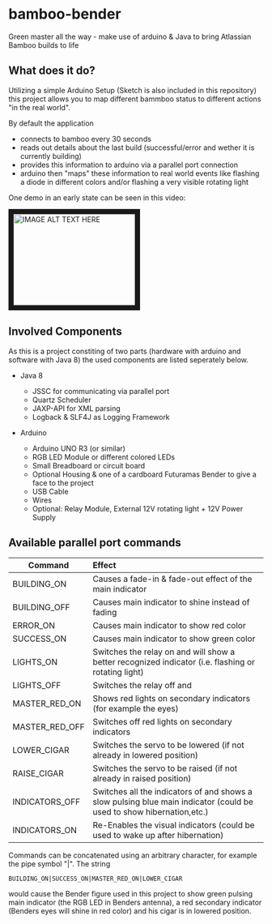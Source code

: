 # bamboo-bender
Green master all the way - make use of arduino &amp; Java to bring Atlassian Bamboo builds to life

## What does it do?
Utilizing a simple Arduino Setup (Sketch is also included in this repository) this project allows you to map different bammboo status to different actions "in the real world". 

By default the application
* connects to bamboo every 30 seconds
* reads out details about the last build (successful/error and wether it is currently building)
* provides this information to arduino via a parallel port connection
* arduino then "maps" these information to real world events like flashing a diode in different colors and/or flashing a very visible rotating light

One demo in an early state can be seen in this video:

<a href="http://www.youtube.com/watch?feature=player_embedded&v=t6Ux2xYcfyk
" target="_blank"><img src="http://img.youtube.com/vi/t6Ux2xYcfyk/0.jpg" 
alt="IMAGE ALT TEXT HERE" width="240" height="180" border="10" /></a>

## Involved Components
As this is a project constiting of two parts (hardware with arduino and software with Java 8) the used components are listed seperately below.

* Java 8
  * JSSC for communicating via parallel port
  * Quartz Scheduler
  * JAXP-API for XML parsing
  * Logback & SLF4J as Logging Framework

* Arduino
  * Arduino UNO R3 (or similar)
  * RGB LED Module or different colored LEDs
  * Small Breadboard or circuit board
  * Optional Housing & one of a cardboard Futuramas Bender to give a face to the project
  * USB Cable 
  * Wires
  * Optional: Relay Module, External 12V rotating light + 12V Power Supply
 
## Available parallel port commands
| Command        | Effect                                                                                                            |
| -------------- |:------------------------------------------------------------------------------------------------------------------|
| BUILDING_ON    | Causes a fade-in & fade-out effect of the main indicator                                                          |
| BUILDING_OFF   | Causes main indicator to shine instead of fading                                                                  |
| ERROR_ON       | Causes main indicator to show red color                                                                           |
| SUCCESS_ON     | Causes main indicator to show green color                                                                         |
| LIGHTS_ON      | Switches the relay on and will show a better recognized indicator (i.e. flashing or rotating light)               |
| LIGHTS_OFF     | Switches the relay off and                                                                                        |
| MASTER_RED_ON  | Shows red lights on secondary indicators (for example the eyes)                                                   |
| MASTER_RED_OFF | Switches off red lights on secondary indicators                                                                   |
| LOWER_CIGAR    | Switches the servo to be lowered (if not already in lowered position)                                             |
| RAISE_CIGAR    | Switches the servo to be raised (if not already in raised position)                                               |
| INDICATORS_OFF | Switches all the indicators of and shows a slow pulsing blue main indicator (could be used to show hibernation,etc.) |
| INDICATORS_ON  | Re-Enables the visual indicators (could be used to wake up after hibernation)                                     |

Commands can be concatenated using an arbitrary character, for example the pipe symbol "|". The string

``` BUILDING_ON|SUCCESS_ON|MASTER_RED_ON|LOWER_CIGAR ```

would cause the Bender figure used in this project to show green pulsing main indicator (the RGB LED in Benders antenna), a red secondary indicator (Benders eyes will shine in red color) and his cigar is in lowered position.
